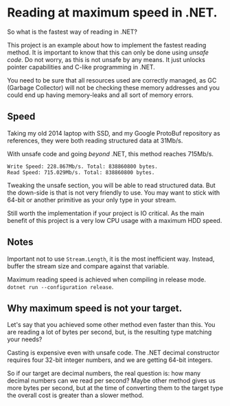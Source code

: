 # Reading at maximum speed in .NET.

So what is the fastest way of reading in .NET?

This project is an example about how to implement the fastest reading method.
It is important to know that this can only be done using *unsafe code*.
Do not worry, as this is not unsafe by any means. It just unlocks pointer
capabilities and C-like programming in .NET.

You need to be sure that all resources used are correctly managed, 
as GC (Garbage Collector) will not be checking these memory addresses and you
could end up having memory-leaks and all sort of memory errors.

## Speed
Taking my old 2014 laptop with SSD, and my Google ProtoBuf repository as
references, they were both reading structured data at 31Mb/s.

With unsafe code and going *beyond* .NET, this method reaches 715Mb/s.

```
Write Speed: 228.867Mb/s. Total: 838860800 bytes.
Read Speed: 715.029Mb/s. Total: 838860800 bytes.
```

Tweaking the unsafe section, you will be able to read structured data.
But the down-side is that is not very friendly to use. You may want to stick
with 64-bit or another primitive as your only type in your stream.

Still worth the implementation if your project is IO critical. As the main
benefit of this project is a very low CPU usage with a maximum HDD speed.

## Notes
Important not to use `Stream.Length`, it is the most inefficient way.
Instead, buffer the stream size and compare against that variable.

Maximum reading speed is achieved when compiling in release mode.
`dotnet run --configuration release`.

## Why maximum speed is not your target.
Let's say that you achieved some other method even faster than this.
You are reading a lot of bytes per second, but, is the resulting type matching
your needs?

Casting is expensive even with unsafe code. The .NET decimal constructor
requires four 32-bit integer numbers, and we are getting 64-bit integers.

So if our target are decimal numbers, the real question is: how many decimal
numbers can we read per second? Maybe other method gives us more bytes per
second, but at the time of converting them to the target type the overall
cost is greater than a slower method.